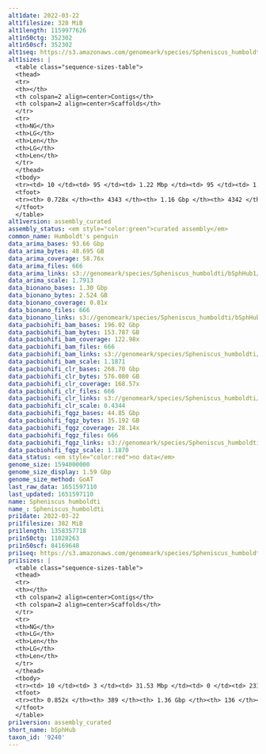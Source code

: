 ```yaml
---
alt1date: 2022-03-22
alt1filesize: 328 MiB
alt1length: 1159977626
alt1n50ctg: 352302
alt1n50scf: 352302
alt1seq: https://s3.amazonaws.com/genomeark/species/Spheniscus_humboldti/bSphHub1/assembly_curated/bSphHub1.alt.cur.20220322.fasta.gz
alt1sizes: |
  <table class="sequence-sizes-table">
  <thead>
  <tr>
  <th></th>
  <th colspan=2 align=center>Contigs</th>
  <th colspan=2 align=center>Scaffolds</th>
  </tr>
  <tr>
  <th>NG</th>
  <th>LG</th>
  <th>Len</th>
  <th>LG</th>
  <th>Len</th>
  </tr>
  </thead>
  <tbody>
  <tr><td> 10 </td><td> 95 </td><td> 1.22 Mbp </td><td> 95 </td><td> 1.22 Mbp </td></tr>  <tr><td> 20 </td><td> 252 </td><td> 0.86 Mbp </td><td> 252 </td><td> 0.86 Mbp </td></tr>  <tr><td> 30 </td><td> 467 </td><td> 0.64 Mbp </td><td> 467 </td><td> 0.64 Mbp </td></tr>  <tr><td> 40 </td><td> 755 </td><td> 478.12 Kbp </td><td> 755 </td><td> 478.12 Kbp </td></tr>  <tr style="background-color:#cccccc;"><td> 50 </td><td> 1144 </td><td> 352.30 Kbp </td><td> 1144 </td><td> 352.30 Kbp </td></tr>  <tr><td> 60 </td><td> 1718 </td><td> 212.60 Kbp </td><td> 1718 </td><td> 212.60 Kbp </td></tr>  <tr><td> 70 </td><td> 3023 </td><td> 53.99 Kbp </td><td> 3023 </td><td> 53.99 Kbp </td></tr>  <tr><td> 80 </td><td> 0 </td><td>  </td><td> 0 </td><td>  </td></tr>  <tr><td> 90 </td><td> 0 </td><td>  </td><td> 0 </td><td>  </td></tr>  <tr><td> 100 </td><td> 0 </td><td>  </td><td> 0 </td><td>  </td></tr>  </tbody>
  <tfoot>
  <tr><th> 0.728x </th><th> 4343 </th><th> 1.16 Gbp </th><th> 4342 </th><th> 1.16 Gbp </th></tr>
  </tfoot>
  </table>
alt1version: assembly_curated
assembly_status: <em style="color:green">curated assembly</em>
common_name: Humboldt's penguin
data_arima_bases: 93.66 Gbp
data_arima_bytes: 48.695 GB
data_arima_coverage: 58.76x
data_arima_files: 666
data_arima_links: s3://genomeark/species/Spheniscus_humboldti/bSphHub1/genomic_data/arima/<br>
data_arima_scale: 1.7913
data_bionano_bases: 1.30 Gbp
data_bionano_bytes: 2.524 GB
data_bionano_coverage: 0.81x
data_bionano_files: 666
data_bionano_links: s3://genomeark/species/Spheniscus_humboldti/bSphHub1/genomic_data/bionano/<br>
data_pacbiohifi_bam_bases: 196.02 Gbp
data_pacbiohifi_bam_bytes: 153.787 GB
data_pacbiohifi_bam_coverage: 122.98x
data_pacbiohifi_bam_files: 666
data_pacbiohifi_bam_links: s3://genomeark/species/Spheniscus_humboldti/bSphHub1/genomic_data/pacbio_hifi/<br>
data_pacbiohifi_bam_scale: 1.1871
data_pacbiohifi_clr_bases: 268.70 Gbp
data_pacbiohifi_clr_bytes: 576.080 GB
data_pacbiohifi_clr_coverage: 168.57x
data_pacbiohifi_clr_files: 666
data_pacbiohifi_clr_links: s3://genomeark/species/Spheniscus_humboldti/bSphHub1/genomic_data/pacbio_hifi/<br>
data_pacbiohifi_clr_scale: 0.4344
data_pacbiohifi_fqgz_bases: 44.85 Gbp
data_pacbiohifi_fqgz_bytes: 35.192 GB
data_pacbiohifi_fqgz_coverage: 28.14x
data_pacbiohifi_fqgz_files: 666
data_pacbiohifi_fqgz_links: s3://genomeark/species/Spheniscus_humboldti/bSphHub1/genomic_data/pacbio_hifi/<br>
data_pacbiohifi_fqgz_scale: 1.1870
data_status: <em style="color:red">no data</em>
genome_size: 1594000000
genome_size_display: 1.59 Gbp
genome_size_method: GoAT
last_raw_data: 1651597110
last_updated: 1651597110
name: Spheniscus humboldti
name_: Spheniscus_humboldti
pri1date: 2022-03-22
pri1filesize: 382 MiB
pri1length: 1358357718
pri1n50ctg: 11028263
pri1n50scf: 84169648
pri1seq: https://s3.amazonaws.com/genomeark/species/Spheniscus_humboldti/bSphHub1/assembly_curated/bSphHub1.pri.cur.20220322.fasta.gz
pri1sizes: |
  <table class="sequence-sizes-table">
  <thead>
  <tr>
  <th></th>
  <th colspan=2 align=center>Contigs</th>
  <th colspan=2 align=center>Scaffolds</th>
  </tr>
  <tr>
  <th>NG</th>
  <th>LG</th>
  <th>Len</th>
  <th>LG</th>
  <th>Len</th>
  </tr>
  </thead>
  <tbody>
  <tr><td> 10 </td><td> 3 </td><td> 31.53 Mbp </td><td> 0 </td><td> 231.54 Mbp </td></tr>  <tr><td> 20 </td><td> 9 </td><td> 21.91 Mbp </td><td> 1 </td><td> 180.14 Mbp </td></tr>  <tr><td> 30 </td><td> 17 </td><td> 19.15 Mbp </td><td> 2 </td><td> 136.02 Mbp </td></tr>  <tr><td> 40 </td><td> 26 </td><td> 15.34 Mbp </td><td> 3 </td><td> 92.12 Mbp </td></tr>  <tr style="background-color:#cccccc;"><td> 50 </td><td> 39 </td><td style="background-color:#88ff88;"> 11.03 Mbp </td><td> 5 </td><td style="background-color:#88ff88;"> 84.17 Mbp </td></tr>  <tr><td> 60 </td><td> 56 </td><td> 8.10 Mbp </td><td> 7 </td><td> 76.04 Mbp </td></tr>  <tr><td> 70 </td><td> 84 </td><td> 4.67 Mbp </td><td> 12 </td><td> 25.83 Mbp </td></tr>  <tr><td> 80 </td><td> 141 </td><td> 1.43 Mbp </td><td> 22 </td><td> 9.20 Mbp </td></tr>  <tr><td> 90 </td><td> 0 </td><td>  </td><td> 0 </td><td>  </td></tr>  <tr><td> 100 </td><td> 0 </td><td>  </td><td> 0 </td><td>  </td></tr>  </tbody>
  <tfoot>
  <tr><th> 0.852x </th><th> 389 </th><th> 1.36 Gbp </th><th> 136 </th><th> 1.36 Gbp </th></tr>
  </tfoot>
  </table>
pri1version: assembly_curated
short_name: bSphHub
taxon_id: '9240'
---
```

